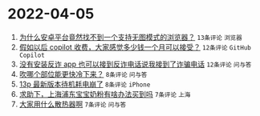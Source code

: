 # 2022-04-05

1. [为什么安卓平台竟然找不到一个支持无图模式的浏览器？](https://www.v2ex.com/t/844974) `13条评论` `浏览器`
1. [假如以后 copilot 收费，大家感觉多少钱一个月可以接受？](https://www.v2ex.com/t/844980) `12条评论` `GitHub Copilot`
1. [没有安装反诈 app 也可以接到反诈电话说我接到了诈骗电话](https://www.v2ex.com/t/844977) `12条评论` `问与答`
1. [吹哪个部位能更快冷下来？](https://www.v2ex.com/t/844989) `8条评论` `问与答`
1. [13p 最新版本待机耗电崩了](https://www.v2ex.com/t/844972) `8条评论` `iPhone`
1. [求助下，上海浦东宝宝奶粉有啥办法买到吗](https://www.v2ex.com/t/844997) `7条评论` `上海`
1. [大家用什么散热器啊](https://www.v2ex.com/t/844976) `7条评论` `问与答`
